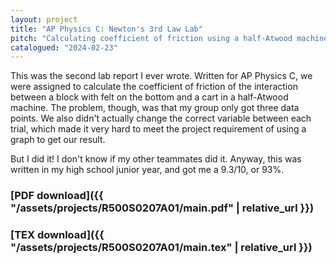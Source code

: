 ```yaml
---
layout: project
title: "AP Physics C: Newton's 3rd Law Lab"
pitch: "Calculating coefficient of friction using a half-Atwood machine."
catalogued: "2024-02-23"
---
```


This was the second lab report I ever wrote. Written for AP Physics C, we were
assigned to calculate the coefficient of friction of the interaction between a
block with felt on the bottom and a cart in a half-Atwood machine. The problem,
though, was that my group only got three data points. We also didn't actually
change the correct variable between each trial, which made it very hard to meet
the project requirement of using a graph to get our result.

But I did it! I don't know if my other teammates did it. Anyway, this was
written in my high school junior year, and got me a 9.3/10, or 93%.

### [PDF download]({{ "/assets/projects/R500S0207A01/main.pdf" | relative_url }})
### [TEX download]({{ "/assets/projects/R500S0207A01/main.tex" | relative_url }})
